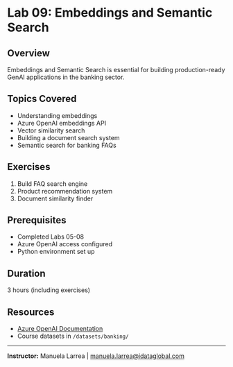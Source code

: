 # Lab 09: Embeddings and Semantic Search

## Overview

Embeddings and Semantic Search is essential for building production-ready GenAI applications in the banking sector.

## Topics Covered

- Understanding embeddings
- Azure OpenAI embeddings API
- Vector similarity search
- Building a document search system
- Semantic search for banking FAQs

## Exercises

1. Build FAQ search engine
2. Product recommendation system
3. Document similarity finder

## Prerequisites

- Completed Labs 05-08
- Azure OpenAI access configured
- Python environment set up

## Duration

3 hours (including exercises)

## Resources

- [Azure OpenAI Documentation](https://learn.microsoft.com/azure/ai-services/openai/)
- Course datasets in `/datasets/banking/`

---

**Instructor:** Manuela Larrea | manuela.larrea@idataglobal.com
